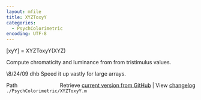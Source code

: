 ```yaml
---
layout: mfile
title: XYZToxyY
categories:
  - PsychColorimetric
encoding: UTF-8
---
```


[xyY] = XYZToxyY(XYZ)

Compute chromaticity and luminance from
from tristimulus values.

\8/24/09  dhb  Speed it up vastly for large arrays.


<div class="code_header" style="text-align:right;">
  <span style="float:left;">Path&nbsp;&nbsp;</span> <span class="counter">Retrieve <a href=
  "https://raw.github.com/Psychtoolbox-3/Psychtoolbox-3/beta/./PsychColorimetric/XYZToxyY.m">current version from GitHub</a> | View <a href=
  "https://github.com/Psychtoolbox-3/Psychtoolbox-3/commits/beta/./PsychColorimetric/XYZToxyY.m">changelog</a></span>
</div>
<div class="code">
  <code>./PsychColorimetric/XYZToxyY.m</code>
</div>

